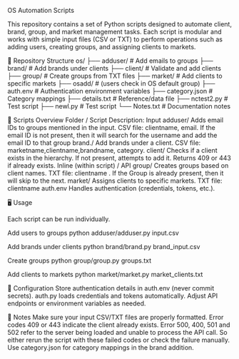 OS Automation Scripts

This repository contains a set of Python scripts designed to automate client, brand, group, and market management tasks. Each script is modular and works with simple input files (CSV or TXT) to perform operations such as adding users, creating groups, and assigning clients to markets.

📂 Repository Structure
os/
├── adduser/        # Add emails to groups
├── brand/          # Add brands under clients
├── client/         # Validate and add clients
├── group/          # Create groups from TXT files
├── market/         # Add clients to specific markets
├── osadd/          # (users check in OS default group)
├── auth.env        # Authentication environment variables
├── category.json   # Category mappings
├── details.txt     # Reference/data file
├── nctest2.py      # Test script
├── newl.py         # Test script
└── Notes.txt       # Documentation notes

🚀 Scripts Overview
Folder / Script	Description: Input
adduser/	Adds email IDs to groups mentioned in the input.	CSV file: clientname, email. If the email ID is not present, then it will search for the username and add the email ID to that group
brand./	Add brands under a client.	CSV file: marketname,clientname,brandname, category. 
client/	Checks if a client exists in the hierarchy. If not present, attempts to add it. Returns 409 or 443 if already exists.	Inline (within script) / API
group/	Creates groups based on client names.	TXT file: clientname . If the Group is already present, then it will skip to the next.
market/	Assigns clients to specific markets.	TXT file: clientname
auth.env	Handles authentication (credentials, tokens, etc.).


🖥️ Usage

Each script can be run individually.

Add users to groups
python adduser/adduser.py input.csv

Add brands under clients
python brand/brand.py brand_input.csv

Create groups
python group/group.py groups.txt

Add clients to markets
python market/market.py market_clients.txt


🔑 Configuration
Store authentication details in auth.env (never commit secrets).
auth.py loads credentials and tokens automatically.
Adjust API endpoints or environment variables as needed.

📌 Notes
Make sure your input CSV/TXT files are properly formatted.
Error codes 409 or 443 indicate the client already exists.
Error 500, 400, 501 and 502 refer to the server being loaded and unable to process the API call. So either rerun the script with these failed codes or check the failure manually.
Use category.json for category mappings in the brand addition.

